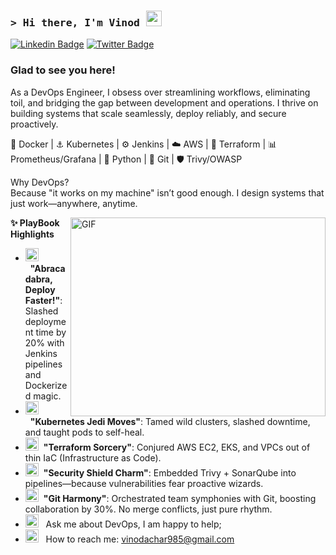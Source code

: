 ### <samp>&gt; Hi there, I'm Vinod </a> <img src="https://media.giphy.com/media/hvRJCLFzcasrR4ia7z/giphy.gif" width="25"> </samp>

[![Linkedin Badge](https://img.shields.io/badge/-LinkedIn-0e76a8?style=flat-square&logo=Linkedin&logoColor=white)](https://www.linkedin.com/in/vinod985/)
[![Twitter Badge](https://img.shields.io/badge/-Twitter-00acee?style=flat-square&logo=Twitter&logoColor=white)](https://x.com/VinodAchar985)

### Glad to see you here! &nbsp;


As a DevOps Engineer, I obsess over streamlining workflows, eliminating toil, and bridging the gap between development and operations. I thrive on building systems that scale seamlessly, deploy reliably, and secure proactively.


🐳 Docker | ⚓ Kubernetes | ⚙️ Jenkins | ☁️ AWS | 🧱 Terraform |
📊 Prometheus/Grafana | 🐍 Python | 🌿 Git | 🛡️ Trivy/OWASP

Why DevOps?    
Because "it works on my machine" isn’t good enough. I design systems that just work—anywhere, anytime.

<img align="right" alt="GIF" src="https://github.com/Gapur/Gapur/blob/main/assets/coding.gif?raw=true" width="408" height="318" />
  

**✨ PlayBook Highlights**

- <img src="https://github.com/Gapur/Gapur/blob/main/assets/developer.gif?raw=true" width="21" />&nbsp;&nbsp;**"Abracadabra, Deploy Faster!"**: Slashed deployment time by 20% with Jenkins pipelines and Dockerized magic.
- <img src="https://github.com/Gapur/Gapur/blob/main/assets/developer.gif?raw=true" width="21" />&nbsp;&nbsp;**"Kubernetes Jedi Moves"**: Tamed wild clusters, slashed downtime, and taught pods to self-heal.
- <img src="https://github.com/Gapur/Gapur/blob/main/assets/developer.gif?raw=true" width="21" />&nbsp;&nbsp;**"Terraform Sorcery"**: Conjured AWS EC2, EKS, and VPCs out of thin IaC (Infrastructure as Code).
- <img src="https://github.com/Gapur/Gapur/blob/main/assets/developer.gif?raw=true" width="21" />&nbsp;&nbsp;**"Security Shield Charm"**: Embedded Trivy + SonarQube into pipelines—because vulnerabilities fear proactive wizards.
- <img src="https://github.com/Gapur/Gapur/blob/main/assets/developer.gif?raw=true" width="21" />&nbsp;&nbsp;**"Git Harmony"**: Orchestrated team symphonies with Git, boosting collaboration by 30%. No merge conflicts, just pure rhythm.
- <img src="https://github.com/Gapur/Gapur/blob/main/assets/message.gif?raw=true" width="21" />&nbsp;&nbsp; Ask me about DevOps, I am happy to help;
- <img src="https://github.com/Gapur/Gapur/blob/main/assets/letterbox.gif?raw=true" width="21" />&nbsp;&nbsp; How to reach me: vinodachar985@gmail.com


</br>
